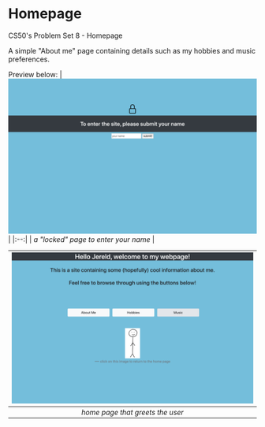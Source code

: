 # Homepage
CS50's Problem Set 8 - Homepage


A simple "About me" page containing details such as my hobbies and music preferences.

Preview below:
| ![locked page to submit name](/index-preview.png) |
|:--:|
| *a "locked" page to enter your name* |

| ![home page](/home-preview.png) |
|:--:|
| *home page that greets the user* |
